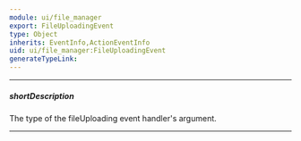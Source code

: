 ```yaml
---
module: ui/file_manager
export: FileUploadingEvent
type: Object
inherits: EventInfo,ActionEventInfo
uid: ui/file_manager:FileUploadingEvent
generateTypeLink: 
---
```

---
##### shortDescription
The type of the fileUploading event handler's argument.

---
<!-- Description goes here -->